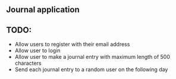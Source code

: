 ## Journal application


## TODO:
- Allow users to register with their email address
- Allow user to login
- Allow user to make a journal entry with maximum length of 500 characters
- Send each journal entry to a random user on the following day